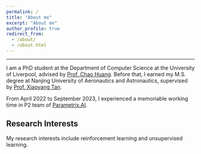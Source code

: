 ```yaml
---
permalink: /
title: "About me"
excerpt: "About me"
author_profile: true
redirect_from: 
  - /about/
  - /about.html
---
```


------
I am a PhD student at the Department of Computer Science at the University of Liverpool, advised by [Prof. Chao Huang](https://chaohuang2018.github.io/main/). Before that, I earned my M.S. degree at Nanjing University of Aeronautics and Astronautics, supervised by [Prof. Xiaoyang Tan](http://parnec.nuaa.edu.cn/xtan/).

From April 2022 to September 2023, I experienced a memoriable working time in P2 team of [Parametrix.AI](https://chaocanshu.cn/index-en.html).

Research Interests
------
My research interests include reinforcement learning and unsupervised learning.